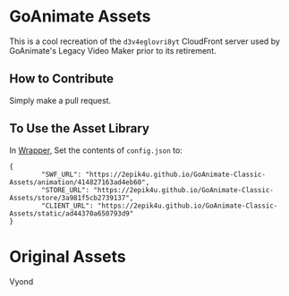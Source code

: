 # GoAnimate Assets
This is a cool recreation of the `d3v4eglovri8yt` CloudFront server used by GoAnimate's Legacy Video Maker prior to its retirement.
## How to Contribute
Simply make a pull request.

## To Use the Asset Library
In [Wrapper](https://github.com/GoAnimate-Wrapper/GoAnimate-Wrapper), Set the contents of `config.json` to:
```
{
        "SWF_URL": "https://2epik4u.github.io/GoAnimate-Classic-Assets/animation/414827163ad4eb60",
        "STORE_URL": "https://2epik4u.github.io/GoAnimate-Classic-Assets/store/3a981f5cb2739137",
        "CLIENT_URL": "https://2epik4u.github.io/GoAnimate-Classic-Assets/static/ad44370a650793d9"
}
```


# Original Assets
Vyond

